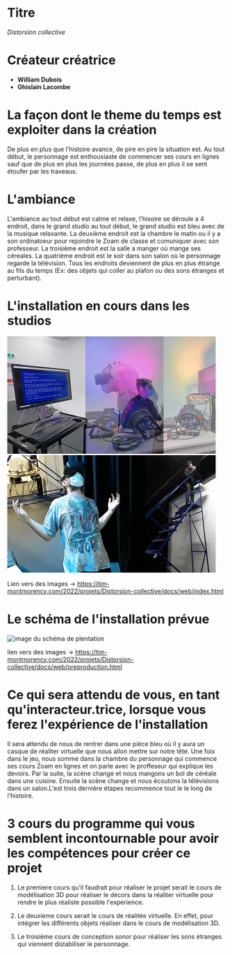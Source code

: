 # Titre
*Distorsion collective*
# Créateur créatrice
- **William Dubois**
- **Ghislain Lacombe**
# La façon dont le theme du temps est exploiter dans la création
De plus en plus que l'histoire avance, de pire en pire la situation est. Au tout début, le personnage est enthousiaste de commencer ses cours en lignes sauf que de plus en plus les journées passe, de plus en plus il se sent étoufer par les traveaux.
# L'ambiance
L'ambiance au tout début est calme et relaxe, l'hisoire se déroule a 4 endroit, dans le grand studio au tout début, le grand studio est bleu avec de la musique relaxante. La deuxième endroit est la chambre le matin ou il y a son ordinatoeur pour rejoindre le Zoam de classe et comuniquer avec son professeur. La troisième endroit est la salle a manger où mange ses céreales. La quatrième endroit est le soir dans son salon où le personnage regarde la télévision. Tous les endroits deviennent de plus en plus étrange au fils du temps (Ex: des objets qui coller au plafon ou des sons étranges et perturbant).
# L'installation en cours dans les studios
![image de l'instalation de Distorsion collective](media/image_distorsion_collective_01.png)
![image de l'instalation de Distorsion collective](media/image_distorsion_collective_02.png)

Lien vers des images → https://tim-montmorency.com/2022/projets/Distorsion-collective/docs/web/index.html
# Le schéma de l'installation prévue
![image du schéma de plentation](media/image_distorsion_collective_schémas_plentation.png)

lien vers des images → https://tim-montmorency.com/2022/projets/Distorsion-collective/docs/web/preproduction.html
# Ce qui sera attendu de vous, en tant qu'interacteur.trice, lorsque vous ferez l'expérience de l'installation
Il sera attendu de nous de rentrer dans une pièce bleu où il y aura un casque de réaliter virtuelle que nous allon mettre sur notre tête. Une foix dans le jeu, nous somme dans la chambre du personnage qui commence ses cours Zoam en lignes et on parle avec le proffeseur qui explique les devoirs. Par la suite, la scène change et nous mangons un bol de céréale dans une cuisine. Ensuite la scène change et nous écoutons la télévisions dans un salon.L'est trois dernière étapes recommence tout le le long de l'histoire.

# 3 cours du programme qui vous semblent incontournable pour avoir les compétences pour créer ce projet
1. Le premiere cours qu'il faudrait pour réaliser le projet serait le cours de modélisation 3D pour réaliser le décors dans la réaliter virtuelle pour rendre le plus réaliste possible l'experience.

3. Le deuxieme cours serait le cours de réalitée virtuelle. En effet, pour intégrer les différents objets réaliser dans le cours de modélisation 3D.

5. Le troisième cours de conception sonor pour réaliser les sons étranges qui viennent distabiliser le personnage.

